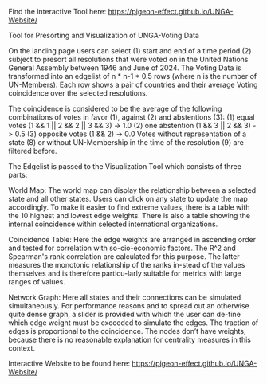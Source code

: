Find the interactive Tool here: https://pigeon-effect.github.io/UNGA-Website/

Tool for Presorting and Visualization of UNGA-Voting Data

On the landing page users can select
(1) start and end of a time period
(2) subject
to presort all resolutions that were voted on in the United Nations General Assembly between 1946 and June of 2024.
The Voting Data is transformed into an edgelist of n * n-1 * 0.5 rows (where n is the number of UN-Members).
Each row shows a pair of countries and their average Voting coincidence over the selected resolutions.

The coincidence is considered to be the average of the following combinations of votes in favor (1), against (2) and abstentions (3):
(1) equal votes (1 && 1 || 2 && 2 || 3 && 3)   -> 1.0
(2) one abstention (1 && 3 || 2 && 3)          -> 0.5
(3) opposite votes (1 && 2)                    -> 0.0
Votes without representation of a state (8) or without UN-Membership in the time of the resolution (9) are filtered before.

The Edgelist is passed to the Visualization Tool which consists of three parts:

World Map: The world map can display the relationship between a selected state and all other states. Users can click on any state to update the map accordingly. To make it easier to find extreme values, there is a table with the 10 highest and lowest edge weights. There is also a table showing the internal coincidence within selected international organizations.

Coincidence Table: Here the edge weights are arranged in ascending order and tested for correlation with so-cio-economic factors. The R^2 and Spearman's rank correlation are calculated for this purpose. The latter measures the monotonic relationship of the ranks in-stead of the values themselves and is therefore particu-larly suitable for metrics with large ranges of values.

Network Graph: Here all states and their connections can be simulated simultaneously. For performance reasons and to spread out an otherwise quite dense graph, a slider is provided with which the user can de-fine which edge weight must be exceeded to simulate the edges. The traction of edges is proportional to the coincidence. The nodes don’t have weights, because there is no reasonable explanation for centrality measures in this context.

Interactive Website to be found here: https://pigeon-effect.github.io/UNGA-Website/
